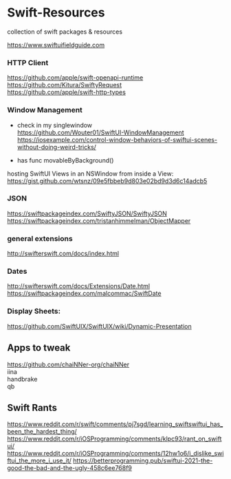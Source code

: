 # Swift-Resources
collection of swift packages &amp; resources



https://www.swiftuifieldguide.com


### HTTP Client
https://github.com/apple/swift-openapi-runtime  
https://github.com/Kitura/SwiftyRequest  
https://github.com/apple/swift-http-types  




### Window Management

- check in my singlewindow  
https://github.com/Wouter01/SwiftUI-WindowManagement
https://iosexample.com/control-window-behaviors-of-swiftui-scenes-without-doing-weird-tricks/
 * has func movableByBackground()

hosting SwiftUI Views in an NSWindow from inside a View:
https://gist.github.com/wtsnz/09e5fbbeb9d803e02bd9d3d6c14adcb5

### JSON  
https://swiftpackageindex.com/SwiftyJSON/SwiftyJSON
https://swiftpackageindex.com/tristanhimmelman/ObjectMapper

### general extensions  
http://swifterswift.com/docs/index.html


### Dates  
http://swifterswift.com/docs/Extensions/Date.html
https://swiftpackageindex.com/malcommac/SwiftDate

### Display Sheets:  
https://github.com/SwiftUIX/SwiftUIX/wiki/Dynamic-Presentation


## Apps to tweak

https://github.com/chaiNNer-org/chaiNNer  
iina  
handbrake  
qb

## Swift Rants
https://www.reddit.com/r/swift/comments/pj7sgd/learning_swiftswiftui_has_been_the_hardest_thing/
https://www.reddit.com/r/iOSProgramming/comments/klpc93/rant_on_swiftui/
https://www.reddit.com/r/iOSProgramming/comments/12hw1o6/i_dislike_swiftui_the_more_i_use_it/
https://betterprogramming.pub/swiftui-2021-the-good-the-bad-and-the-ugly-458c6ee768f9
